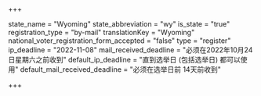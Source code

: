 +++

state_name = "Wyoming"
state_abbreviation = "wy"
is_state = "true"
registration_type = "by-mail"
translationKey = "Wyoming"
national_voter_registration_form_accepted = "false"
type = "register"
ip_deadline = "2022-11-08"
mail_received_deadline = "必须在2022年10月24日星期六之前收到"
default_ip_deadline = "直到选举日 (包括选举日) 都可以使用"
default_mail_received_deadline = "必须在选举日前 14天前收到"

+++